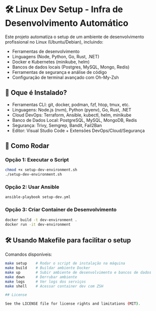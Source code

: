 # 🛠️ Linux Dev Setup - Infra de Desenvolvimento Automático

Este projeto automatiza o setup de um ambiente de desenvolvimento profissional no Linux (Ubuntu/Debian), incluindo:
- Ferramentas de desenvolvimento
- Linguagens (Node, Python, Go, Rust, .NET)
- Docker e Kubernetes (minikube, helm)
- Bancos de dados locais (Postgres, MySQL, Mongo, Redis)
- Ferramentas de segurança e análise de código
- Configuração de terminal avançado com Oh-My-Zsh

## 🚀 Oque é Instalado?

- Ferramentas CLI: git, docker, podman, fzf, htop, tmux, etc.
- Linguagens: Node.js (nvm), Python (pyenv), Go, Rust, .NET
- Cloud DevOps: Terraform, Ansible, kubectl, helm, minikube
- Banco de Dados Local: PostgreSQL, MySQL, MongoDB, Redis
- Segurança: Trivy, Semgrep, Bandit, Fail2Ban
- Editor: Visual Studio Code + Extensões DevOps/Cloud/Segurança


## 🚀 Como Rodar

### Opção 1: Executar o Script
```bash
chmod +x setup-dev-environment.sh
./setup-dev-environment.sh
```
### Opção 2: Usar Ansible

```bash
ansible-playbook setup-dev.yml
```

### Opção 3: Criar Container de Desenvolvimento

```bash
docker build -t dev-environment .
docker run -it dev-environment
```

## 🛠️ Usando Makefile para facilitar o setup

Comandos disponíveis:

```bash
make setup    # Rodar o script de instalação na máquina
make build    # Buildar ambiente Docker
make up       # Subir ambiente de desenvolvimento e bancos de dados
make down     # Derrubar ambiente
make logs     # Ver logs dos serviços
make shell    # Acessar container dev com ZSH

## License

See the LICENSE file for license rights and limitations (MIT).
